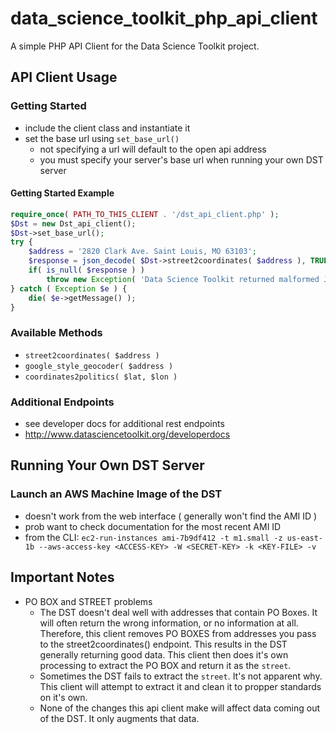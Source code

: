 data_science_toolkit_php_api_client
===================================
A simple PHP API Client for the Data Science Toolkit project.


API Client Usage
----------------

### Getting Started
- include the client class and instantiate it
- set the base url using `set_base_url()`
	- not specifying a url will default to the open api address
	- you must specify your server's base url when running your own DST server

#### Getting Started Example
```php
require_once( PATH_TO_THIS_CLIENT . '/dst_api_client.php' );
$Dst = new Dst_api_client();
$Dst->set_base_url();
try {
	$address = '2820 Clark Ave. Saint Louis, MO 63103';
	$response = json_decode( $Dst->street2coordinates( $address ), TRUE );
	if( is_null( $response ) )
		throw new Exception( 'Data Science Toolkit returned malformed JSON as a response.' );
} catch ( Exception $e ) {
	die( $e->getMessage() );
}
```

### Available Methods
- `street2coordinates( $address )`
- `google_style_geocoder( $address )`
- `coordinates2politics( $lat, $lon )`

### Additional Endpoints
- see developer docs for additional rest endpoints
- http://www.datasciencetoolkit.org/developerdocs


Running Your Own DST Server
---------------------------

### Launch an AWS Machine Image of the DST
- doesn't work from the web interface ( generally won't find the AMI ID )
- prob want to check documentation for the most recent AMI ID
- from the CLI: `ec2-run-instances ami-7b9df412 -t m1.small -z us-east-1b --aws-access-key <ACCESS-KEY> -W <SECRET-KEY> -k <KEY-FILE> -v`


Important Notes
---------------
- PO BOX and STREET problems
	- The DST doesn't deal well with addresses that contain PO Boxes.  It will often return the wrong information, or no information at all.  Therefore, this client removes PO BOXES from addresses you pass to the street2coordinates() endpoint.  This results in the DST generally returning good data.  This client then does it's own processing to extract the PO BOX and return it as the `street`.
	- Sometimes the DST fails to extract the `street`.  It's not apparent why.  This client will attempt to extract it and clean it to propper standards on it's own.
	- None of the changes this api client make will affect data coming out of the DST.  It only augments that data.
